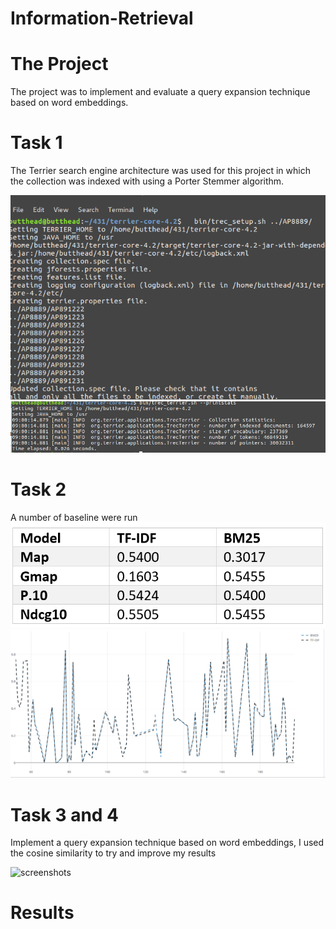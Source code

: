 # Information-Retrieval

# The Project 
The project was to implement and evaluate a query expansion technique based on word embeddings.

# Task 1
The Terrier search engine architecture was used for this project in which the collection was indexed with using a Porter Stemmer algorithm. 


![screenshots](./task1/setup.PNG)
![screenshots](./task1/print-stats.PNG)


# Task 2
A number of baseline were run 
![screenshots](./task2/screenshots/results.PNG)
![screenshots](./task2/screenshots/results1.PNG)


# Task 3 and 4
Implement a query expansion technique based on word embeddings, I used the cosine similarity to try and improve my results

![screenshots](./task2/screenshots/results2.PNG)

# Results
